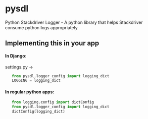 # pysdl
Python Stackdriver Logger - A python library that helps Stackdriver consume python logs appropriately

## Implementing this in your app

#### In Django:
 settings.py ->
  
 ```python
    from pysdl.logger_config import logging_dict
    LOGGING = logging_dict
```


#### In regular python apps:
 ```python
    from logging.config import dictConfig
    from pysdl.logger_config import logging_dict
    dictConfig(logging_dict)
```